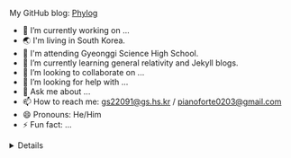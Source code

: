 My GitHub blog: [Phylog](https://phylosopher07.github.io)

- 🔭 I’m currently working on ...
- 🌏 I'm living in South Korea.
- 🏫 I'm attending Gyeonggi Science High School.
- 📖 I’m currently learning general relativity and Jekyll blogs.
- 👯 I’m looking to collaborate on ...
- 🤔 I’m looking for help with ...
- 💬 Ask me about ...
- 📫 How to reach me: gs22091@gs.hs.kr / pianoforte0203@gmail.com
- 😄 Pronouns: He/Him
- ⚡ Fun fact: ...


<details><summary>Details</summary>
<p>

[![Solved.ac 프로필](http://mazassumnida.wtf/api/v2/generate_badge?boj=gs22091)](https://solved.ac/gs22091)

<img src="https://github-readme-stats.vercel.app/api/top-langs/?username=phylosopher07&hide=html&langs_count=8&theme=tokyonight&layout=compact" alt="phylosopher07 :: Top Langs" />

[![phylosopher07's github stats](https://github-readme-stats.vercel.app/api?username=phylosopher07&show_icons=true&theme=merko&hide=["contribs","issues"])](https://github.com/phylosopher07)

</p>
</details>
